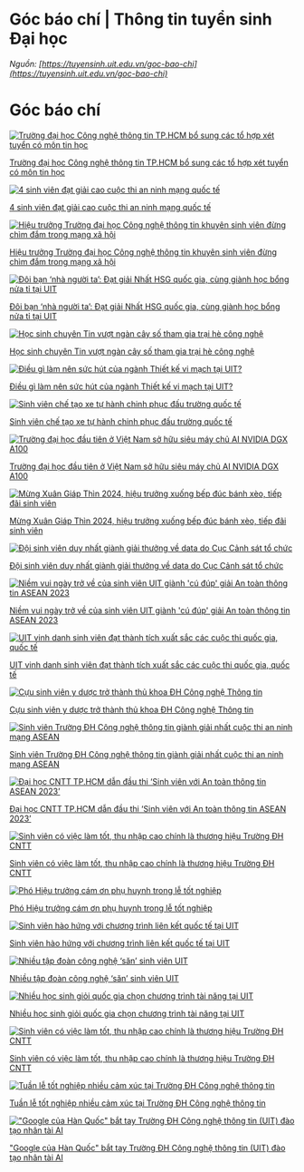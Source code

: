 # Góc báo chí | Thông tin tuyển sinh Đại học

_Nguồn: [https://tuyensinh.uit.edu.vn/goc-bao-chi](https://tuyensinh.uit.edu.vn/goc-bao-chi)_

# Góc báo chí

[![Trường đại học Công nghệ thông tin TP.HCM bổ sung các tổ hợp xét tuyển có môn tin học](https://tuyensinh.uit.edu.vn/sites/default/files/styles/uitnews/public/uploads/images/thumbs/202502/dsc00806_0.jpg?itok=4TnEFsGm "Trường đại học Công nghệ thông tin TP.HCM bổ sung các tổ hợp xét tuyển có môn tin học")](https://tuoitre.vn/truong-dai-hoc-cong-nghe-thong-tin-tphcm-bo-sung-cac-to-hop-xet-tuyen-co-mon-tin-hoc-20250212124807864.htm)

[Trường đại học Công nghệ thông tin TP.HCM bổ sung các tổ hợp xét tuyển có môn tin học](https://tuoitre.vn/truong-dai-hoc-cong-nghe-thong-tin-tphcm-bo-sung-cac-to-hop-xet-tuyen-co-mon-tin-hoc-20250212124807864.htm)

[![4 sinh viên đạt giải cao cuộc thi an ninh mạng quốc tế](https://tuyensinh.uit.edu.vn/sites/default/files/styles/uitnews/public/uploads/images/thumbs/202411/base64-17302756580532010907683.png?itok=xhNRODOe "4 sinh viên đạt giải cao cuộc thi an ninh mạng quốc tế")](https://thanhnien.vn/4-sinh-vien-dat-giai-cao-cuoc-thi-an-ninh-mang-quoc-te-185241030093328077.htm?fbclid=IwY2xjawGZVLRleHRuA2FlbQIxMQABHVViLtQ8pfyMQwpjn7dk_X7Tl-XFkR_mqTJyU7iDXrw9Zn66AKSR6dJyzA_aem_TwxZWN-n-NN7-EfMawNRvg)

[4 sinh viên đạt giải cao cuộc thi an ninh mạng quốc tế](https://thanhnien.vn/4-sinh-vien-dat-giai-cao-cuoc-thi-an-ninh-mang-quoc-te-185241030093328077.htm?fbclid=IwY2xjawGZVLRleHRuA2FlbQIxMQABHVViLtQ8pfyMQwpjn7dk_X7Tl-XFkR_mqTJyU7iDXrw9Zn66AKSR6dJyzA_aem_TwxZWN-n-NN7-EfMawNRvg)

[![Hiệu trưởng Trường đại học Công nghệ thông tin khuyên sinh viên đừng chìm đắm trong mạng xã hội](https://tuyensinh.uit.edu.vn/sites/default/files/styles/uitnews/public/uploads/images/thumbs/202409/kg_024.jpg?itok=RgeXjqHC "Hiệu trưởng Trường đại học Công nghệ thông tin khuyên sinh viên đừng chìm đắm trong mạng xã hội")](https://tuoitre.vn/hieu-truong-truong-dai-hoc-cong-nghe-thong-tin-khuyen-sinh-vien-dung-chim-dam-trong-mang-xa-hoi-20240905212811507.htm)

[Hiệu trưởng Trường đại học Công nghệ thông tin khuyên sinh viên đừng chìm đắm trong mạng xã hội](https://tuoitre.vn/hieu-truong-truong-dai-hoc-cong-nghe-thong-tin-khuyen-sinh-vien-dung-chim-dam-trong-mang-xa-hoi-20240905212811507.htm)

[![Đôi bạn ‘nhà người ta’: Đạt giải Nhất HSG quốc gia, cùng giành học bổng nửa tỉ tại UIT](https://tuyensinh.uit.edu.vn/sites/default/files/styles/uitnews/public/uploads/images/thumbs/202409/kg_037_0.jpg?itok=rgUX07Df "Đôi bạn ‘nhà người ta’: Đạt giải Nhất HSG quốc gia, cùng giành học bổng nửa tỉ tại UIT")](https://thanhnien.vn/doi-ban-nha-nguoi-ta-dat-giai-nhat-hsg-quoc-gia-cung-gianh-hoc-bong-nua-ti-tai-uit-18524090520141226.htm)

[Đôi bạn ‘nhà người ta’: Đạt giải Nhất HSG quốc gia, cùng giành học bổng nửa tỉ tại UIT](https://thanhnien.vn/doi-ban-nha-nguoi-ta-dat-giai-nhat-hsg-quoc-gia-cung-gianh-hoc-bong-nua-ti-tai-uit-18524090520141226.htm)

[![Học sinh chuyên Tin vượt ngàn cây số tham gia trại hè công nghệ](https://tuyensinh.uit.edu.vn/sites/default/files/styles/uitnews/public/uploads/images/thumbs/202407/z5582583987567_171dc4fa2425e00c6c20c12157fd1243.jpg?itok=CsdIxrLN "Học sinh chuyên Tin vượt ngàn cây số tham gia trại hè công nghệ")](https://thanhnien.vn/hoc-sinh-chuyen-tin-vuot-ngan-cay-so-tham-gia-trai-he-cong-nghe-185240702193745754.htm)

[Học sinh chuyên Tin vượt ngàn cây số tham gia trại hè công nghệ](https://thanhnien.vn/hoc-sinh-chuyen-tin-vuot-ngan-cay-so-tham-gia-trai-he-cong-nghe-185240702193745754.htm)

[![Điều gì làm nên sức hút của ngành Thiết kế vi mạch tại UIT?](https://tuyensinh.uit.edu.vn/sites/default/files/styles/uitnews/public/uploads/images/thumbs/202405/uit-17154139356481304529646.png?itok=yf8l2EC4 "Điều gì làm nên sức hút của ngành Thiết kế vi mạch tại UIT?")](https://thanhnien.vn/dieu-gi-lam-nen-suc-hut-cua-nganh-thiet-ke-vi-mach-tai-uit-185240511145608397.htm)

[Điều gì làm nên sức hút của ngành Thiết kế vi mạch tại UIT?](https://thanhnien.vn/dieu-gi-lam-nen-suc-hut-cua-nganh-thiet-ke-vi-mach-tai-uit-185240511145608397.htm)

[![Sinh viên chế tạo xe tự hành chinh phục đấu trường quốc tế](https://tuyensinh.uit.edu.vn/sites/default/files/styles/uitnews/public/uploads/images/thumbs/202403/untitled-1-1711434185914364624602.jpg?itok=LNaa15yH "Sinh viên chế tạo xe tự hành chinh phục đấu trường quốc tế")](https://thanhnien.vn/sinh-vien-che-tao-xe-tu-hanh-chinh-phuc-dau-truong-quoc-te-185240326133046382.htm)

[Sinh viên chế tạo xe tự hành chinh phục đấu trường quốc tế](https://thanhnien.vn/sinh-vien-che-tao-xe-tu-hanh-chinh-phuc-dau-truong-quoc-te-185240326133046382.htm)

[![Trường đại học đầu tiên ở Việt Nam sở hữu siêu máy chủ AI NVIDIA DGX A100](https://tuyensinh.uit.edu.vn/sites/default/files/styles/uitnews/public/uploads/images/thumbs/202402/z5203079173840_546c899ebb7c216538bce26b2bfe443e.jpg?itok=Wi2whb58 "Trường đại học đầu tiên ở Việt Nam sở hữu siêu máy chủ AI NVIDIA DGX A100")](https://tuoitre.vn/truong-dai-hoc-dau-tien-o-viet-nam-so-huu-sieu-may-chu-ai-nvidia-dgx-a100-20240229103432668.htm)

[Trường đại học đầu tiên ở Việt Nam sở hữu siêu máy chủ AI NVIDIA DGX A100](https://tuoitre.vn/truong-dai-hoc-dau-tien-o-viet-nam-so-huu-sieu-may-chu-ai-nvidia-dgx-a100-20240229103432668.htm)

[![Mừng Xuân Giáp Thìn 2024, hiệu trưởng xuống bếp đúc bánh xèo, tiếp đãi sinh viên](https://tuyensinh.uit.edu.vn/sites/default/files/styles/uitnews/public/uploads/images/thumbs/202401/z5098521733841-19e3a081d4fb7c31125cedc3cc8f109f-8905.jpg?itok=AAva6I2_ "Mừng Xuân Giáp Thìn 2024, hiệu trưởng xuống bếp đúc bánh xèo, tiếp đãi sinh viên")](https://svvn.tienphong.vn/mung-xuan-giap-thin-2024-hieu-truong-xuong-bep-duc-banh-xeo-tiep-dai-sinh-vien-post1606962.tpo?fbclid=IwAR1wBeTH6GL9uqX01j46Iva8q2psSBg99HeGb8Anp7Fo8wPQlSJhUU30MKc)

[Mừng Xuân Giáp Thìn 2024, hiệu trưởng xuống bếp đúc bánh xèo, tiếp đãi sinh viên](https://svvn.tienphong.vn/mung-xuan-giap-thin-2024-hieu-truong-xuong-bep-duc-banh-xeo-tiep-dai-sinh-vien-post1606962.tpo?fbclid=IwAR1wBeTH6GL9uqX01j46Iva8q2psSBg99HeGb8Anp7Fo8wPQlSJhUU30MKc)

[![Đội sinh viên duy nhất giành giải thưởng về data do Cục Cảnh sát tổ chức](https://tuyensinh.uit.edu.vn/sites/default/files/styles/uitnews/public/uploads/images/thumbs/202401/51646fae-d79f-4227-93d2-8cdf51c8de47.jpeg?itok=u3yd-RQ3 "Đội sinh viên duy nhất giành giải thưởng về data do Cục Cảnh sát tổ chức")](https://dantri.com.vn/giao-duc/doi-sinh-vien-duy-nhat-gianh-giai-thuong-ve-data-do-cuc-canh-sat-to-chuc-20240106073344380.htm?zarsrc=31&utm_source=zalo&utm_medium=zalo&utm_campaign=zalo)

[Đội sinh viên duy nhất giành giải thưởng về data do Cục Cảnh sát tổ chức](https://dantri.com.vn/giao-duc/doi-sinh-vien-duy-nhat-gianh-giai-thuong-ve-data-do-cuc-canh-sat-to-chuc-20240106073344380.htm?zarsrc=31&utm_source=zalo&utm_medium=zalo&utm_campaign=zalo)

[![Niềm vui ngày trở về của sinh viên UIT giành 'cú đúp' giải An toàn thông tin ASEAN 2023](https://tuyensinh.uit.edu.vn/sites/default/files/styles/uitnews/public/uploads/images/thumbs/202312/27673784-42c6-4d55-8f34-d227f3cc8ec9.jpeg?itok=fF-xX0nf "Niềm vui ngày trở về của sinh viên UIT giành 'cú đúp' giải An toàn thông tin ASEAN 2023")](https://thanhnien.vn/niem-vui-ngay-tro-ve-cua-sinh-vien-uit-gianh-cu-dup-giai-an-toan-thong-tin-asean-2023-185231209081917305.htm?zarsrc=30&utm_source=zalo&utm_medium=zalo&utm_campaign=zalo)

[Niềm vui ngày trở về của sinh viên UIT giành 'cú đúp' giải An toàn thông tin ASEAN 2023](https://thanhnien.vn/niem-vui-ngay-tro-ve-cua-sinh-vien-uit-gianh-cu-dup-giai-an-toan-thong-tin-asean-2023-185231209081917305.htm?zarsrc=30&utm_source=zalo&utm_medium=zalo&utm_campaign=zalo)

[![UIT vinh danh sinh viên đạt thành tích xuất sắc các cuộc thi quốc gia, quốc tế](https://tuyensinh.uit.edu.vn/sites/default/files/styles/uitnews/public/uploads/images/thumbs/202312/3282317597346272313750551437008469833177513n-16792872911381375123462.png?itok=YyCsFVHf "UIT vinh danh sinh viên đạt thành tích xuất sắc các cuộc thi quốc gia, quốc tế")](https://thanhnien.vn/uit-vinh-danh-sinh-vien-dat-thanh-tich-xuat-sac-cac-cuoc-thi-quoc-gia-quoc-te-18523032012340169.htm)

[UIT vinh danh sinh viên đạt thành tích xuất sắc các cuộc thi quốc gia, quốc tế](https://thanhnien.vn/uit-vinh-danh-sinh-vien-dat-thanh-tich-xuat-sac-cac-cuoc-thi-quoc-gia-quoc-te-18523032012340169.htm)

[![Cựu sinh viên y dược trở thành thủ khoa ĐH Công nghệ Thông tin](https://tuyensinh.uit.edu.vn/sites/default/files/styles/uitnews/public/uploads/images/thumbs/202311/thu-khoa-truong-dh-cong-nghe-thong-tin-chon-lai-nghe-sau-4-nam-tot-nghiep-dh-y-duoc-tp-hcm.jpg?itok=mk9X3eUZ "Cựu sinh viên y dược trở thành thủ khoa ĐH Công nghệ Thông tin")](https://vietnamnet.vn/cuu-sinh-vien-y-duoc-tro-thanh-thu-khoa-dh-cong-nghe-thong-tin-681847.html)

[Cựu sinh viên y dược trở thành thủ khoa ĐH Công nghệ Thông tin](https://vietnamnet.vn/cuu-sinh-vien-y-duoc-tro-thanh-thu-khoa-dh-cong-nghe-thong-tin-681847.html)

[![Sinh viên Trường ĐH Công nghệ thông tin giành giải nhất cuộc thi an ninh mạng ASEAN](https://tuyensinh.uit.edu.vn/sites/default/files/styles/uitnews/public/uploads/images/thumbs/202311/base64-17008838983361237616240.png?itok=0HLAIOpp "Sinh viên Trường ĐH Công nghệ thông tin giành giải nhất cuộc thi an ninh mạng ASEAN")](https://thanhnien.vn/sinh-vien-truong-dh-cong-nghe-thong-tin-gianh-giai-nhat-cuoc-thi-an-ninh-mang-asean-185231125102807721.htm)

[Sinh viên Trường ĐH Công nghệ thông tin giành giải nhất cuộc thi an ninh mạng ASEAN](https://thanhnien.vn/sinh-vien-truong-dh-cong-nghe-thong-tin-gianh-giai-nhat-cuoc-thi-an-ninh-mang-asean-185231125102807721.htm)

[![Đại học CNTT TP.HCM dẫn đầu thi ‘Sinh viên với An toàn thông tin ASEAN 2023’](https://tuyensinh.uit.edu.vn/sites/default/files/styles/uitnews/public/uploads/images/thumbs/202311/402052999_768344225331584_7070351971858052818_n.jpg?itok=zqFuLNq_ "Đại học CNTT TP.HCM dẫn đầu thi ‘Sinh viên với An toàn thông tin ASEAN 2023’")](https://vietnamnet.vn/dai-hoc-cntt-tp-hcm-dan-dau-thi-sinh-vien-voi-an-toan-thong-tin-asean-2023-2214458.html)

[Đại học CNTT TP.HCM dẫn đầu thi ‘Sinh viên với An toàn thông tin ASEAN 2023’](https://vietnamnet.vn/dai-hoc-cntt-tp-hcm-dan-dau-thi-sinh-vien-voi-an-toan-thong-tin-asean-2023-2214458.html)

[![Sinh viên có việc làm tốt, thu nhập cao chính là thương hiệu Trường ĐH CNTT](https://tuyensinh.uit.edu.vn/sites/default/files/styles/uitnews/public/uploads/images/thumbs/202311/uit_1_fdqz.png?itok=fv-T56ax "Sinh viên có việc làm tốt, thu nhập cao chính là thương hiệu Trường ĐH CNTT")](https://thanhnien.vn/sinh-vien-co-viec-lam-tot-thu-nhap-cao-chinh-la-thuong-hieu-truong-dh-cntt-1851042267.htm)

[Sinh viên có việc làm tốt, thu nhập cao chính là thương hiệu Trường ĐH CNTT](https://thanhnien.vn/sinh-vien-co-viec-lam-tot-thu-nhap-cao-chinh-la-thuong-hieu-truong-dh-cntt-1851042267.htm)

[![Phó Hiệu trưởng cám ơn phụ huynh trong lễ tốt nghiệp](https://tuyensinh.uit.edu.vn/sites/default/files/styles/uitnews/public/uploads/images/thumbs/202311/img-9165-3630.png?itok=AiRCzeDe "Phó Hiệu trưởng cám ơn phụ huynh trong lễ tốt nghiệp")](https://thanhnien.vn/pho-hieu-truong-cam-on-phu-huynh-trong-le-tot-nghiep-1851505069.htm)

[Phó Hiệu trưởng cám ơn phụ huynh trong lễ tốt nghiệp](https://thanhnien.vn/pho-hieu-truong-cam-on-phu-huynh-trong-le-tot-nghiep-1851505069.htm)

[![Sinh viên hào hứng với chương trình liên kết quốc tế tại UIT](https://tuyensinh.uit.edu.vn/sites/default/files/styles/uitnews/public/uploads/images/thumbs/202311/z45705607459149ce49cb99d91d2753936247dc0902c19-1691055335870793115541.png?itok=W4eUKphT "Sinh viên hào hứng với chương trình liên kết quốc tế tại UIT")](https://thanhnien.vn/sinh-vien-hao-hung-voi-chuong-trinh-lien-ket-quoc-te-tai-uit-185230803163352632.htm)

[Sinh viên hào hứng với chương trình liên kết quốc tế tại UIT](https://thanhnien.vn/sinh-vien-hao-hung-voi-chuong-trinh-lien-ket-quoc-te-tai-uit-185230803163352632.htm)

[![Nhiều tập đoàn công nghệ ‘săn’ sinh viên UIT](https://tuyensinh.uit.edu.vn/sites/default/files/styles/uitnews/public/uploads/images/thumbs/202310/z4365594094483198e2529e2567006d511992b3a055088-16847238716921631677080.jpg?itok=1_K7HwfT "Nhiều tập đoàn công nghệ ‘săn’ sinh viên UIT")](https://thanhnien.vn/nhieu-tap-doan-cong-nghe-san-sinh-vien-uit-185230522095801997.htm)

[Nhiều tập đoàn công nghệ ‘săn’ sinh viên UIT](https://thanhnien.vn/nhieu-tap-doan-cong-nghe-san-sinh-vien-uit-185230522095801997.htm)

[![Nhiều học sinh giỏi quốc gia chọn chương trình tài năng tại UIT](https://tuyensinh.uit.edu.vn/sites/default/files/styles/uitnews/public/uploads/images/thumbs/202310/trai-he-uit-frame-at-0m10s-1689761624653241359928.jpg?itok=V-BXezUf "Nhiều học sinh giỏi quốc gia chọn chương trình tài năng tại UIT")](https://thanhnien.vn/nhieu-hoc-sinh-gioi-quoc-gia-chon-chuong-trinh-tai-nang-tai-uit-185230719171448481.htm)

[Nhiều học sinh giỏi quốc gia chọn chương trình tài năng tại UIT](https://thanhnien.vn/nhieu-hoc-sinh-gioi-quoc-gia-chon-chuong-trinh-tai-nang-tai-uit-185230719171448481.htm)

[![Sinh viên có việc làm tốt, thu nhập cao chính là thương hiệu Trường ĐH CNTT](https://tuyensinh.uit.edu.vn/sites/default/files/styles/uitnews/public/uploads/images/thumbs/202310/uit_1_fdqz.jpg?itok=7zUh3BmU "Sinh viên có việc làm tốt, thu nhập cao chính là thương hiệu Trường ĐH CNTT")](https://thanhnien.vn/sinh-vien-co-viec-lam-tot-thu-nhap-cao-chinh-la-thuong-hieu-truong-dh-cntt-1851042267.htm)

[Sinh viên có việc làm tốt, thu nhập cao chính là thương hiệu Trường ĐH CNTT](https://thanhnien.vn/sinh-vien-co-viec-lam-tot-thu-nhap-cao-chinh-la-thuong-hieu-truong-dh-cntt-1851042267.htm)

[![Tuần lễ tốt nghiệp nhiều cảm xúc tại Trường ĐH Công nghệ thông tin](https://tuyensinh.uit.edu.vn/sites/default/files/styles/uitnews/public/uploads/images/thumbs/202310/h2-1177.jpg?itok=QcHTyrXd "Tuần lễ tốt nghiệp nhiều cảm xúc tại Trường ĐH Công nghệ thông tin")](https://thanhnien.vn/tuan-le-tot-nghiep-dac-biet-tai-truong-dh-cong-nghe-thong-tin-1851466769.htm)

[Tuần lễ tốt nghiệp nhiều cảm xúc tại Trường ĐH Công nghệ thông tin](https://thanhnien.vn/tuan-le-tot-nghiep-dac-biet-tai-truong-dh-cong-nghe-thong-tin-1851466769.htm)

[!["Google của Hàn Quốc" bắt tay Trường ĐH Công nghệ thông tin (UIT) đào tạo nhân tài AI](https://tuyensinh.uit.edu.vn/sites/default/files/styles/uitnews/public/uploads/images/thumbs/202310/le-ky-ket-duoi-su-chung-kien-cua-dai-dien-truong-dh-cong-nghe-thong-tin-tp-hcm-va-naver-viet-nam-4035_1.jpg?itok=4qJkH-5W "\"Google của Hàn Quốc\" bắt tay Trường ĐH Công nghệ thông tin (UIT) đào tạo nhân tài AI")](https://thanhnien.vn/google-cua-han-quoc-bat-tay-truong-dh-cong-nghe-thong-tin-uit-dao-tao-nhan-tai-ai-1851482333.htm)

["Google của Hàn Quốc" bắt tay Trường ĐH Công nghệ thông tin (UIT) đào tạo nhân tài AI](https://thanhnien.vn/google-cua-han-quoc-bat-tay-truong-dh-cong-nghe-thong-tin-uit-dao-tao-nhan-tai-ai-1851482333.htm)